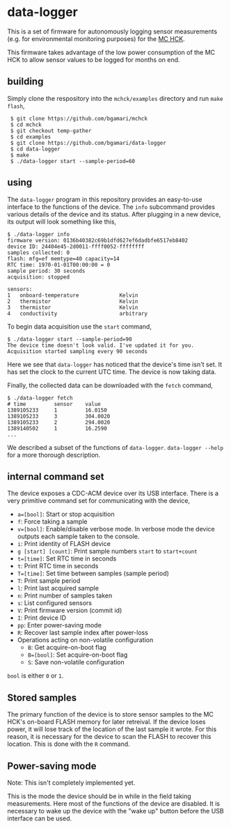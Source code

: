 # data-logger

This is a set of firmware for autonomously logging sensor measurements
(e.g. for environmental monitoring purposes) for the
[MC HCK](http://www.mchck.org/).

This firmware takes advantage of the low power consumption of the MC
HCK to allow sensor values to be logged for months on end.

## building

Simply clone the respository into the `mchck/examples` directory and
run `make flash`,

     $ git clone https://github.com/bgamari/mchck
     $ cd mchck
     $ git checkout temp-gather
     $ cd examples
     $ git clone https://github.com/bgamari/data-logger
     $ cd data-logger
     $ make
     $ ./data-logger start --sample-period=60

## using

The `data-logger` program in this repository provides an easy-to-use
interface to the functions of the device. The `info` subcommand
provides various details of the device and its status. After plugging
in a new device, its output will look something like this,

    $ ./data-logger info
    firmware version: 0136b40382c69b1dfd627ef6dadbfe6517eb8402
    device ID: 24404e45-2d0011-ffff0052-ffffffff
    samples collected: 0
    flash: mfg=ef memtype=40 capacity=14
    RTC time: 1970-01-01T00:00:00 = 0
    sample period: 30 seconds
    acquisition: stopped
    
    sensors:
    1 	onboard-temperature           	Kelvin    
    2 	thermistor                    	Kelvin    
    3 	thermistor                    	Kelvin    
    4 	conductivity                  	arbitrary 

To begin data acquisition use the `start` command,

    $ ./data-logger start --sample-period=90
    The device time doesn't look valid. I've updated it for you.
    Acquisition started sampling every 90 seconds

Here we see that `data-logger` has noticed that the device's time
isn't set. It has set the clock to the current UTC time. The device is now taking data.

Finally, the collected data can be downloaded with the `fetch` command,

    $ ./data-logger fetch
    # time         sensor    value
    1389105233     1         16.0150
    1389105233     3         304.0020
    1389105233     2         294.0020
    1389140502     1         16.2590
    ...

We described a subset of the functions of `data-logger`. `data-logger
--help` for a more thorough description.

## internal command set

The device exposes a CDC-ACM device over its USB interface. There is a
very primitive command set for communicating with the device,

 * `a=[bool]`: Start or stop acquisition
 * `f`: Force taking a sample
 * `v=[bool]`: Enable/disable verbose mode. In verbose mode the
   device outputs each sample taken to the console.
 * `i`: Print identity of FLASH device
 * `g [start] [count]`: Print sample numbers `start` to `start+count`
 * `t=[time]`: Set RTC time in seconds
 * `t`: Print RTC time in seconds
 * `T=[time]`: Set time between samples (sample period)
 * `T`: Print sample period
 * `l`: Print last acquired sample
 * `n`: Print number of samples taken
 * `s`: List configured sensors
 * `V`: Print firmware version (commit id)
 * `I`: Print device ID
 * `pp`: Enter power-saving mode
 * `R`: Recover last sample index after power-loss
 * Operations acting on non-volatile configuration
     * `B`: Get acquire-on-boot flag
     * `B=[bool]`: Set acquire-on-boot flag
     * `S`: Save non-volatile configuration
 
`bool` is either `0` or `1`.

## Stored samples

The primary function of the device is to store sensor samples to the
MC HCK's on-board FLASH memory for later retreival. If the device
loses power, it will lose track of the location of the last sample it
wrote. For this reason, it is necessary for the device to scan the
FLASH to recover this location. This is done with the `R` command.

## Power-saving mode

Note: This isn't completely implemented yet.

This is the mode the device should be in while in the field taking
measurements. Here most of the functions of the device are
disabled. It is necessary to wake up the device with the "wake up"
button before the USB interface can be used.
